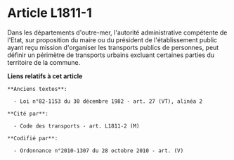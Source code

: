# Article L1811-1

Dans les départements d'outre-mer, l'autorité administrative compétente de l'Etat, sur proposition du maire ou du président
de l'établissement public ayant reçu mission d'organiser les transports publics de personnes, peut définir un périmètre de
transports urbains excluant certaines parties du territoire de la commune.

**Liens relatifs à cet article**

	**Anciens textes**:

	  - Loi n°82-1153 du 30 décembre 1982 - art. 27 (VT), alinéa 2

	**Cité par**:

	  - Code des transports - art. L1811-2 (M)

	**Codifié par**:

	  - Ordonnance n°2010-1307 du 28 octobre 2010 - art. (V)
